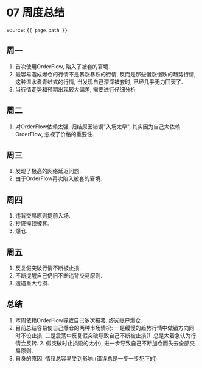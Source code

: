 # 07 周度总结

source: `{{ page.path }}`

## 周一

1. 首次使用OrderFlow, 陷入了被套的窘境.
2. 最容易造成爆仓的行情不是暴涨暴跌的行情, 反而是那些慢涨慢跌的趋势行情, 这种温水煮青蛙式的行情, 当发现自己深深被套时, 已经几乎无力回天了.
3. 当行情走势和预期出现较大偏差, 需要进行仔细分析

## 周二

1. 对OrderFlow依赖太强, 归结原因错误"入场太早", 其实因为自己太依赖OrderFlow, 忽视了价格的重要性.

## 周三

1. 发现了极高的网络延迟问题.
2. 由于OrderFlow再次陷入被套的窘境.

## 周四

1. 违背交易原则提前入场.
2. 抄底摸顶被套.
3. 爆仓.

## 周五

1. 反复假突破行情不断被止损.
2. 不断提醒自己仍旧不断违背交易原则.
3. 遭遇重大亏损.

## 总结

1. 本周依赖OrderFlow导致自己多次被套, 终究账户爆仓.
2. 目前总结容易使自己爆仓的两种市场情况: 一是缓慢的趋势行情中做错方向同时不设止损. 二是震荡中反复假突破导致自己不断被止损(1. 总是太着急认为行情会反转. 2. 假突破时止损设的太小), 进一步导致自己不断加仓而失去全部交易原则.
3. 自身的原因: 情绪总容易受到影响.(错误总是一步一步犯下的)